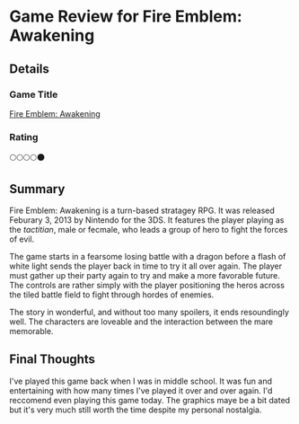 # Game Review for Fire Emblem: Awakening

## Details

### Game Title

[Fire Emblem: Awakening](https://www.nintendo.com/games/detail/fire-emblem-awakening-3ds/)

### Rating

🌕🌕🌕🌕🌑

## Summary
Fire Emblem: Awakening is a turn-based stratagey RPG. It was released Feburary 3, 2013 by Nintendo for the 3DS. It features the player playing as the *tactitian*, male or fecmale,
who leads a group of hero to fight the forces of evil.

The game starts in a fearsome losing battle with a dragon before a flash of white light sends the player back in time to try it all over again. The player must gather up their
party again to try and make a more favorable future. The controls are rather simply with the player positioning the heros across the tiled battle field to fight through hordes of 
enemies.

The story in wonderful, and without too many spoilers, it ends resoundingly well. The characters are loveable and the interaction between the mare memorable.

## Final Thoughts

I've played this game back when I was in middle school. It was fun and entertaining with how many times I've played it over and over again. I'd reccomend even playing this game 
today. The graphics maye be a bit dated but it's very much still worth the time despite my personal nostalgia.
